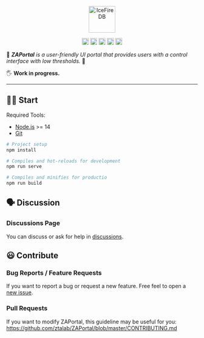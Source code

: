 <p align="center">
<img 
    src="https://res.cloudinary.com/malloc/image/upload/v1649933054/github/logo_p8gyle.png" 
    height="70" border="0" alt="IceFireDB">
</p>

<p align="center">
  <a href="https://github.com/ztalab/ZAPortal/actions">
    <img src="https://github.com/ztalab/ZAPortal/actions/workflows/lint.yml/badge.svg" height="18"
         alt="lint status"></a>
  <a href="https://github.com/ztalab/ZAPortal/blob/main/LICENSE">
    <img src="https://img.shields.io/github/license/ztalab/ZAPortal?style=plastic" height="18"
         alt="GitHub license"></a>
  <a href="https://github.com/ztalab/ZAPortal/stargazers">
    <img src="https://img.shields.io/github/stars/ztalab/ZAPortal?style=plastic" height="18"
         alt="GitHub stars"></a>
  <a href="https://github.com/ztalab/ZAPortal/issues">
    <img src="https://img.shields.io/github/issues/ztalab/ZAPortal?style=plastic" height="18"
         alt="GitHub issues"></a>
  <a href="https://github.com/ztalab/ZAPortal/pulls">
    <img src="https://img.shields.io/github/issues-pr/ZTALAB/ZAPortal?style=plastic" height="18"
         alt="GitHub pull requests"></a>
</p>

🌈 _**ZAPortal** is a user-friendly UI portal that provides users with a control interface with low thresholds._ 🌈

🖐️ **Work in progress.**

---

## 💪🏻 Start

Required Tools: 
- [Node.js](https://nodejs.org/en/download/) >= 14
- [Git](https://git-scm.com/downloads) 


```bash
# Project setup
npm install

# Compiles and hot-reloads for development
npm run serve

# Compiles and minifies for productio
npm run build
```

## 🗣️ Discussion

### Discussions Page

You can discuss or ask for help in [discussions](https://github.com/ztalab/ZAPortal/discussions).

## 😃 Contribute

### Bug Reports / Feature Requests
If you want to report a bug or request a new feature. Free feel to open a [new issue](https://github.com/ztalab/ZAPortal/pulls).

### Pull Requests

If you want to modify ZAPortal, this guideline may be useful for you: https://github.com/ztalab/ZAPortal/blob/master/CONTRIBUTING.md

